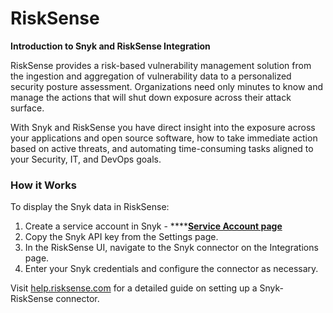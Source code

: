 # RiskSense

**Introduction to Snyk and RiskSense Integration**

RiskSense provides a risk-based vulnerability management solution from the ingestion and aggregation of vulnerability data to a personalized security posture assessment. Organizations need only minutes to know and manage the actions that will shut down exposure across their attack surface.

With Snyk and RiskSense you have direct insight into the exposure across your applications and open source software, how to take immediate action based on active threats, and automating time-consuming tasks aligned to your Security, IT, and DevOps goals.

### How it Works

To display the Snyk data in RiskSense:

1. Create a service account in Snyk -  ****[**Service Account page**](https://support.snyk.io/hc/en-us/articles/360004037597)
2. Copy the Snyk API key from the Settings page.
3. In the RiskSense UI, navigate to the Snyk connector on the Integrations page.
4. Enter your Snyk credentials and configure the connector as necessary.

Visit [help.risksense.com](https://help.risksense.com/en/snyk-connector-guide) for a detailed guide on setting up a Snyk-RiskSense connector.

